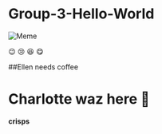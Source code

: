 # Group-3-Hello-World

![Meme](https://images.axios.com/ZbeSZSSat4fjdWp_cwtA3ISGsQQ=/0x0:2300x1294/1920x1080/2018/06/04/1528121367774.jpg)

:wink: :cry: :laughing: :yum:

##Ellen needs coffee

Charlotte waz here 🐶
=======
**crisps**
